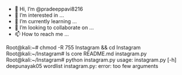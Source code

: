 - 👋 Hi, I’m @pradeeppavi8216
- 👀 I’m interested in ...
- 🌱 I’m currently learning ...
- 💞️ I’m looking to collaborate on ...
- 📫 How to reach me ...

<!---
pradeeppavi8216/pradeeppavi8216 is a ✨ special ✨ repository because its `README.md` (this file) appears on your GitHub profile.
You can click the Preview link to take a look at your changes.
--->
Root@kali:~# chmod -R 755 Instagram && cd Instagram
Root@kali:~/Instagram# ls
core README.md instagram.py
Root@kali:~/Instagram# python instagram.py
usage: instagram.py [-h] deepunayak05 wordlist
instagram.py: error: too few arguments
